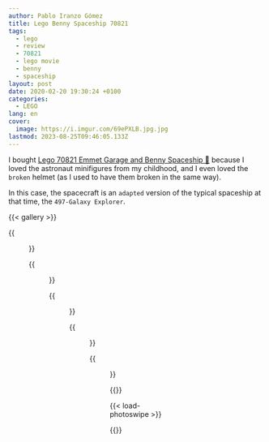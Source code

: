 ```yaml
---
author: Pablo Iranzo Gómez
title: Lego Benny Spaceship 70821
tags:
  - lego
  - review
  - 70821
  - lego movie
  - benny
  - spaceship
layout: post
date: 2020-02-20 19:30:24 +0100
categories:
  - LEGO
lang: en
cover:
  image: https://i.imgur.com/69ePXLB.jpg.jpg
lastmod: 2023-08-25T09:46:05.133Z
---
```


I bought [Lego 70821 Emmet Garage and Benny Spaceship 🛒](https://www.amazon.es/dp/B07FP2KS4F?tag=redken-21) because I loved the astronaut minifigures from my childhood, and I even loved the `broken` helmet (as I used to have them broken in the same way).

In this case, the spacecraft is an `adapted` version of the typical spaceship at that time, the `497-Galaxy Explorer`.

{{< gallery >}}

{{<figure src="https://i.imgur.com/69ePXLBt.jpg" link="https://i.imgur.com/69ePXLB.jpg.jpg" alt="Front side view" >}}

{{<figure src="https://i.imgur.com/3iMki6zt.jpg" link="https://i.imgur.com/3iMki6z.jpg.jpg" alt="Rear view with bay area for rover" >}}

{{<figure src="https://i.imgur.com/nov158st.jpg" link="https://i.imgur.com/nov158s.jpg.jpg" alt="Cockpit view rear" >}}

{{<figure src="https://i.imgur.com/gXfNh1It.jpg" link="https://i.imgur.com/gXfNh1I.jpg.jpg" alt="Cockpit view" >}}

{{<figure src="https://i.imgur.com/9juBiAVt.jpg" link="https://i.imgur.com/9juBiAV.jpg.jpg" alt="Cockpit view" >}}

{{</gallery>}}

{{< load-photoswipe >}}

{{<enjoy>}}
